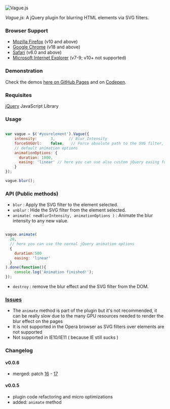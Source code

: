 ![Vague.js](http://i.imgur.com/E7sszkE.png)

_Vague.js_: A jQuery plugin for blurring HTML elements via SVG filters.

### Browser Support
- [Mozilla Firefox](http://www.mozilla.org/firefox/) (v10 and above)
- [Google Chrome](http://www.google.com/chrome/) (v18 and above)
- [Safari](http://www.apple.com/safari/) (v6.0 and above)
- [Microsoft Internet Explorer](http://microsoft.com/internetexplorer) (v7-9; v10+ not supported)

### Demonstration

Check the demos [here on GitHub Pages](http://gianlucaguarini.github.io/Vague.js/) and on [Codepen](http://codepen.io/GianlucaGuarini/pen/Hzrhf).

### Requisites
[jQuery](http://jquery.com/) JavaScript Library

### Usage

````javascript

var vague = $('#yourelement').Vague({
	intensity:      3,      // Blur Intensity
	forceSVGUrl:    false,   // Force absolute path to the SVG filter,
	// default animation options
    animationOptions: {
      duration: 1000,
      easing: 'linear' // here you can use also custom jQuery easing functions
    }
});

vague.blur();

````

### API (Public methods)

- ``blur`` : Apply the SVG filter to the element selected.
- ``unblur`` : Hide the SVG filter from the element selected.
- ``animate( newBlurIntensity, animationOptions )`` : Animate the blur intensity to any new value.

```javascript

vague.animate(
  20,
  // here you can use the normal jQuery animation options
  {
    duration:500
    easing: 'linear'
  }
).done(function(){
	console.log('Animation finished!');
});

```

- ``destroy`` : remove the blur effect and the SVG filter from the DOM.

### [Issues](http://github.com/GianlucaGuarini/Vague.js/issues)

- The ``animate`` method is part of the plugin but it's not recommended, it can be really slow due to the many GPU resources needed to render the blur effect on the pages
- It is not supported in the Opera browser as SVG filters over elements are not supported
- Not supported in IE10/IE11 ( because IE still sucks )

### Changelog

#### v0.0.6

 - merged: patch [16](https://github.com/GianlucaGuarini/Vague.js/pull/16) - [17](https://github.com/GianlucaGuarini/Vague.js/pull/17)

#### v0.0.5

 - plugin code refactoring and micro optimizations
 - added: ``animate`` method
